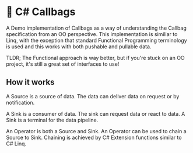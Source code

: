 # :handbag: C# Callbags

A Demo implementation of Callbags as a way of understanding the Callbag specification from an OO perspective. This implementation is similiar to Linq, with the exception that standard Functional Programming terminology is used and this works with both pushable and pullable data.

TLDR; The Functional approach is way better, but if you're stuck on an OO project, it's still a great set of interfaces to use!

## How it works

A Source is a source of data. The data can deliver data on request or by notification.

A Sink is a consumer of data. The sink can request data or react to data. A Sink is a terminal for the data pipeline.

An Operator is both a Source and Sink. An Operator can be used to chain a Source to Sink. Chaining is achieved by C# Extension functions similar to C# Linq.
